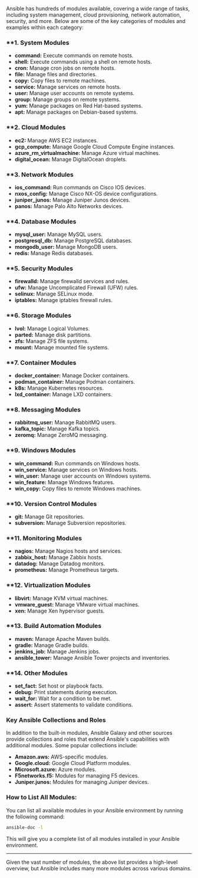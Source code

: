 Ansible has hundreds of modules available, covering a wide range of tasks, including system management, cloud provisioning, network automation, security, and more. Below are some of the key categories of modules and examples within each category:

### **1. **System Modules**
   - **command:** Execute commands on remote hosts.
   - **shell:** Execute commands using a shell on remote hosts.
   - **cron:** Manage cron jobs on remote hosts.
   - **file:** Manage files and directories.
   - **copy:** Copy files to remote machines.
   - **service:** Manage services on remote hosts.
   - **user:** Manage user accounts on remote systems.
   - **group:** Manage groups on remote systems.
   - **yum:** Manage packages on Red Hat-based systems.
   - **apt:** Manage packages on Debian-based systems.

### **2. **Cloud Modules**
   - **ec2:** Manage AWS EC2 instances.
   - **gcp_compute:** Manage Google Cloud Compute Engine instances.
   - **azure_rm_virtualmachine:** Manage Azure virtual machines.
   - **digital_ocean:** Manage DigitalOcean droplets.

### **3. **Network Modules**
   - **ios_command:** Run commands on Cisco IOS devices.
   - **nxos_config:** Manage Cisco NX-OS device configurations.
   - **juniper_junos:** Manage Juniper Junos devices.
   - **panos:** Manage Palo Alto Networks devices.

### **4. **Database Modules**
   - **mysql_user:** Manage MySQL users.
   - **postgresql_db:** Manage PostgreSQL databases.
   - **mongodb_user:** Manage MongoDB users.
   - **redis:** Manage Redis databases.

### **5. **Security Modules**
   - **firewalld:** Manage firewalld services and rules.
   - **ufw:** Manage Uncomplicated Firewall (UFW) rules.
   - **selinux:** Manage SELinux mode.
   - **iptables:** Manage iptables firewall rules.

### **6. **Storage Modules**
   - **lvol:** Manage Logical Volumes.
   - **parted:** Manage disk partitions.
   - **zfs:** Manage ZFS file systems.
   - **mount:** Manage mounted file systems.

### **7. **Container Modules**
   - **docker_container:** Manage Docker containers.
   - **podman_container:** Manage Podman containers.
   - **k8s:** Manage Kubernetes resources.
   - **lxd_container:** Manage LXD containers.

### **8. **Messaging Modules**
   - **rabbitmq_user:** Manage RabbitMQ users.
   - **kafka_topic:** Manage Kafka topics.
   - **zeromq:** Manage ZeroMQ messaging.

### **9. **Windows Modules**
   - **win_command:** Run commands on Windows hosts.
   - **win_service:** Manage services on Windows hosts.
   - **win_user:** Manage user accounts on Windows systems.
   - **win_feature:** Manage Windows features.
   - **win_copy:** Copy files to remote Windows machines.

### **10. **Version Control Modules**
   - **git:** Manage Git repositories.
   - **subversion:** Manage Subversion repositories.

### **11. **Monitoring Modules**
   - **nagios:** Manage Nagios hosts and services.
   - **zabbix_host:** Manage Zabbix hosts.
   - **datadog:** Manage Datadog monitors.
   - **prometheus:** Manage Prometheus targets.

### **12. **Virtualization Modules**
   - **libvirt:** Manage KVM virtual machines.
   - **vmware_guest:** Manage VMware virtual machines.
   - **xen:** Manage Xen hypervisor guests.

### **13. **Build Automation Modules**
   - **maven:** Manage Apache Maven builds.
   - **gradle:** Manage Gradle builds.
   - **jenkins_job:** Manage Jenkins jobs.
   - **ansible_tower:** Manage Ansible Tower projects and inventories.

### **14. **Other Modules**
   - **set_fact:** Set host or playbook facts.
   - **debug:** Print statements during execution.
   - **wait_for:** Wait for a condition to be met.
   - **assert:** Assert statements to validate conditions.

### **Key Ansible Collections and Roles**
In addition to the built-in modules, Ansible Galaxy and other sources provide collections and roles that extend Ansible's capabilities with additional modules. Some popular collections include:

- **Amazon.aws:** AWS-specific modules.
- **Google.cloud:** Google Cloud Platform modules.
- **Microsoft.azure:** Azure modules.
- **F5networks.f5:** Modules for managing F5 devices.
- **Juniper.junos:** Modules for managing Juniper devices.

### **How to List All Modules:**
You can list all available modules in your Ansible environment by running the following command:
```bash
ansible-doc -l
```
This will give you a complete list of all modules installed in your Ansible environment.

---

Given the vast number of modules, the above list provides a high-level overview, but Ansible includes many more modules across various domains.